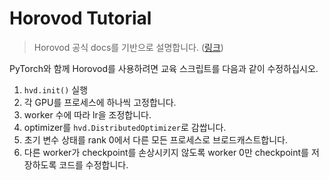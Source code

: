 # Horovod Tutorial

> Horovod 공식 docs를 기반으로 설명합니다. ([링크](https://github.com/horovod/horovod/blob/master/docs/pytorch.rst))

PyTorch와 함께 Horovod를 사용하려면 교육 스크립트를 다음과 같이 수정하십시오.

1. ``hvd.init()`` 실행
2. 각 GPU를 프로세스에 하나씩 고정합니다.
3. worker 수에 따라 lr을 조정합니다.
4. optimizer를 ``hvd.DistributedOptimizer``로 감쌉니다.
5. 초기 변수 상태를 rank 0에서 다른 모든 프로세스로 브로드캐스트합니다.
6. 다른 worker가 checkpoint를 손상시키지 않도록 worker 0만 checkpoint를 저장하도록 코드를 수정합니다.
